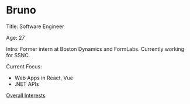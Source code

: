 # Bruno 
Title: Software Engineer

Age: 27

Intro: Former intern at Boston Dynamics and FormLabs. Currently working for SSNC.

Current Focus:
- Web Apps in React, Vue
- .NET APIs

[Overall Interests](/interests.md)


